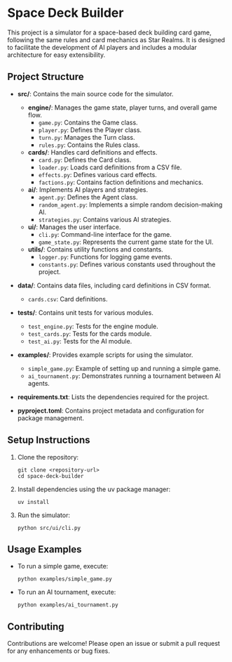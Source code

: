 # Space Deck Builder

This project is a simulator for a space-based deck building card game, following the same rules and card mechanics as Star Realms. It is designed to facilitate the development of AI players and includes a modular architecture for easy extensibility.

## Project Structure

- **src/**: Contains the main source code for the simulator.
  - **engine/**: Manages the game state, player turns, and overall game flow.
    - `game.py`: Contains the Game class.
    - `player.py`: Defines the Player class.
    - `turn.py`: Manages the Turn class.
    - `rules.py`: Contains the Rules class.
  - **cards/**: Handles card definitions and effects.
    - `card.py`: Defines the Card class.
    - `loader.py`: Loads card definitions from a CSV file.
    - `effects.py`: Defines various card effects.
    - `factions.py`: Contains faction definitions and mechanics.
  - **ai/**: Implements AI players and strategies.
    - `agent.py`: Defines the Agent class.
    - `random_agent.py`: Implements a simple random decision-making AI.
    - `strategies.py`: Contains various AI strategies.
  - **ui/**: Manages the user interface.
    - `cli.py`: Command-line interface for the game.
    - `game_state.py`: Represents the current game state for the UI.
  - **utils/**: Contains utility functions and constants.
    - `logger.py`: Functions for logging game events.
    - `constants.py`: Defines various constants used throughout the project.

- **data/**: Contains data files, including card definitions in CSV format.
  - `cards.csv`: Card definitions.

- **tests/**: Contains unit tests for various modules.
  - `test_engine.py`: Tests for the engine module.
  - `test_cards.py`: Tests for the cards module.
  - `test_ai.py`: Tests for the AI module.

- **examples/**: Provides example scripts for using the simulator.
  - `simple_game.py`: Example of setting up and running a simple game.
  - `ai_tournament.py`: Demonstrates running a tournament between AI agents.

- **requirements.txt**: Lists the dependencies required for the project.

- **pyproject.toml**: Contains project metadata and configuration for package management.

## Setup Instructions

1. Clone the repository:
   ```
   git clone <repository-url>
   cd space-deck-builder
   ```

2. Install dependencies using the uv package manager:
   ```
   uv install
   ```

3. Run the simulator:
   ```
   python src/ui/cli.py
   ```

## Usage Examples

- To run a simple game, execute:
  ```
  python examples/simple_game.py
  ```

- To run an AI tournament, execute:
  ```
  python examples/ai_tournament.py
  ```

## Contributing

Contributions are welcome! Please open an issue or submit a pull request for any enhancements or bug fixes.